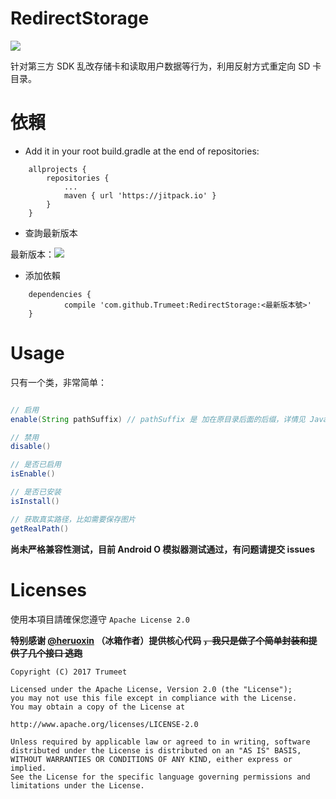 # RedirectStorage

[![](https://jitpack.io/v/Trumeet/RedirectStorage.svg)](https://jitpack.io/#Trumeet/RedirectStorage)

针对第三方 SDK 乱改存储卡和读取用户数据等行为，利用反射方式重定向 SD 卡目录。

# 依賴

* Add it in your root build.gradle at the end of repositories:
```
	allprojects {
		repositories {
			...
			maven { url 'https://jitpack.io' }
		}
	}
```

* 查詢最新版本

最新版本：[![](https://jitpack.io/v/Trumeet/RedirectStorage.svg)](https://jitpack.io/#Trumeet/RedirectStorage)

* 添加依賴

```
    dependencies {
	        compile 'com.github.Trumeet:RedirectStorage:<最新版本號>'
	}
```

# Usage

只有一个类，非常简单：

```java

// 启用
enable(String pathSuffix) // pathSuffix 是 加在原目录后面的后缀，详情见 JavaDoc

// 禁用
disable()

// 是否已启用
isEnable()

// 是否已安装
isInstall()

// 获取真实路径，比如需要保存图片
getRealPath()

```

**尚未严格兼容性测试，目前 Android O 模拟器测试通过，有问题请提交 issues**

# Licenses
使用本項目請確保您遵守 `Apache License 2.0`

**特别感谢 [@heruoxin](https://github.com/heruoxin) （冰箱作者）提供核心代码 ~~，我只是做了个简单封装和提供了几个接口 逃跑~~**

```
Copyright (C) 2017 Trumeet

Licensed under the Apache License, Version 2.0 (the "License");
you may not use this file except in compliance with the License.
You may obtain a copy of the License at

http://www.apache.org/licenses/LICENSE-2.0

Unless required by applicable law or agreed to in writing, software
distributed under the License is distributed on an "AS IS" BASIS,
WITHOUT WARRANTIES OR CONDITIONS OF ANY KIND, either express or implied.
See the License for the specific language governing permissions and
limitations under the License.
```
